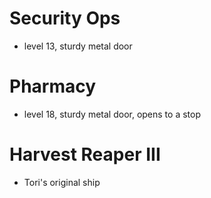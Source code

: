 Security Ops
============
* level 13, sturdy metal door

Pharmacy
========
* level 18, sturdy metal door, opens to a stop


Harvest Reaper III
==================
* Tori's original ship
